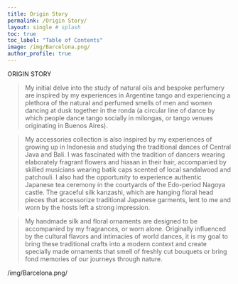 ```yaml
---
title: Origin Story
permalink: /Origin Story/
layout: single # splash
toc: true
toc_label: "Table of Contents"
image: /img/Barcelona.png/
author_profile: true
---
```


ORIGIN STORY
> My initial delve into the study of natural oils and bespoke perfumery are inspired by my experiences in Argentine tango and experiencing a plethora of the natural and perfumed smells of men and women dancing at dusk together in the ronda (a circular line of dance by which people dance tango socially in milongas, or tango venues originating in Buenos Aires). 

> My accessories collection is also inspired by my experiences of growing up in Indonesia and studying the traditional dances of Central Java and Bali. I was fascinated with the tradition of dancers wearing elaborately fragrant flowers and hiasan in their hair, accompanied by skilled musicians wearing batik caps scented of local sandalwood and patchouli. I also had the opportunity to experience authentic Japanese tea ceremony in the courtyards of the Edo-period Nagoya castle. The graceful silk kanzashi, which are hanging floral head pieces that accessorize traditional Japanese garments, lent to me and worn by the hosts left a strong impression.

 > My handmade silk and floral ornaments are designed to be accompanied by my fragrances, or worn alone. Originally influenced by the cultural flavors and intimacies of world dances, it is my goal to bring these traditional crafts into a modern context and create specially made ornaments that smell of freshly cut bouquets or bring fond memories of our journeys through nature.



/img/Barcelona.png/